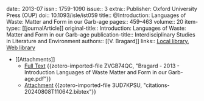 date:: 2013-07
issn:: 1759-1090
issue:: 3
extra:: Publisher: Oxford University Press (OUP)
doi:: 10.1093/isle/ist059
title:: @Introduction: Languages of Waste: Matter and Form in our Garb-age
pages:: 459–463
volume:: 20
item-type:: [[journalArticle]]
original-title:: Introduction: Languages of Waste: Matter and Form in our Garb-age
publication-title:: Interdisciplinary Studies in Literature and Environment
authors:: [[V. Bragard]]
links:: [Local library](zotero://select/library/items/NGSXI9Z7), [Web library](https://www.zotero.org/users/15862703/items/NGSXI9Z7)

- [[Attachments]]
	- [Full Text](https://2024.sci-hub.se/5347/f1da6a483dbe561048cb964d33debc07/bragard2013.pdf#navpanes=0&view=FitH) {{zotero-imported-file ZVGB74QC, "Bragard - 2013 - Introduction Languages of Waste Matter and Form in our Garb-age.pdf"}}
	- [Attachment](zotero://select/library/items/3UD7KPSU) {{zotero-imported-file 3UD7KPSU, "citations-20240808T110642.bibtex"}}